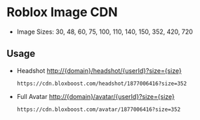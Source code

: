 # Roblox Image CDN

- Image Sizes: 30, 48, 60, 75, 100, 110, 140, 150, 352, 420, 720

## Usage

- Headshot [http://{domain}/headshot/{userId}?size={size}](https://cdn.bloxboost.com/headshot/1877006416?size=352)
  ```
  https://cdn.bloxboost.com/headshot/1877006416?size=352
  ```
- Full Avatar [http://{domain}/avatar/{userId}?size={size}](https://cdn.bloxboost.com/avatar/1877006416?size=352)
  ```
  https://cdn.bloxboost.com/avatar/1877006416?size=352
  ```
